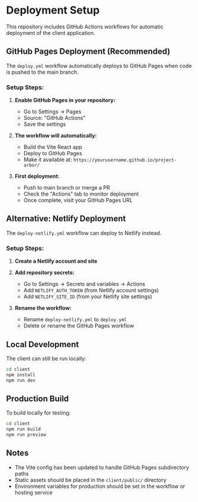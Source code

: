 # Deployment Setup

This repository includes GitHub Actions workflows for automatic deployment of the client application.

## GitHub Pages Deployment (Recommended)

The `deploy.yml` workflow automatically deploys to GitHub Pages when code is pushed to the main branch.

### Setup Steps:

1. **Enable GitHub Pages in your repository:**
   - Go to Settings → Pages
   - Source: "GitHub Actions"
   - Save the settings

2. **The workflow will automatically:**
   - Build the Vite React app
   - Deploy to GitHub Pages
   - Make it available at: `https://yourusername.github.io/project-arbor/`

3. **First deployment:**
   - Push to main branch or merge a PR
   - Check the "Actions" tab to monitor deployment
   - Once complete, visit your GitHub Pages URL

## Alternative: Netlify Deployment

The `deploy-netlify.yml` workflow can deploy to Netlify instead.

### Setup Steps:

1. **Create a Netlify account and site**
2. **Add repository secrets:**
   - Go to Settings → Secrets and variables → Actions
   - Add `NETLIFY_AUTH_TOKEN` (from Netlify account settings)
   - Add `NETLIFY_SITE_ID` (from your Netlify site settings)

3. **Rename the workflow:**
   - Rename `deploy-netlify.yml` to `deploy.yml`
   - Delete or rename the GitHub Pages workflow

## Local Development

The client can still be run locally:

```bash
cd client
npm install
npm run dev
```

## Production Build

To build locally for testing:

```bash
cd client
npm run build
npm run preview
```

## Notes

- The Vite config has been updated to handle GitHub Pages subdirectory paths
- Static assets should be placed in the `client/public/` directory
- Environment variables for production should be set in the workflow or hosting service
